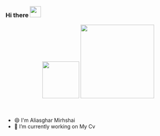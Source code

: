 ### Hi there <img src="https://raw.githubusercontent.com/MartinHeinz/MartinHeinz/master/wave.gif" width="30px">

<!--
**aliasgharmirhshai/aliasgharmirhshai** is a ✨ _special_ ✨ repository because its `README.md` (this file) appears on your GitHub profile.

Here are some ideas to get you started:

- 🔭 I’m currently working on ...
- 🌱 I’m currently learning ...
- 👯 I’m looking to collaborate on ...
- 🤔 I’m looking for help with ...
- 💬 Ask me about ...
- 📫 How to reach me: ...
- 😄 Pronouns: ...
- ⚡ Fun fact: ...
-->

  <div id="header" align="center">
    <img src="https://media2.giphy.com/media/LMt9638dO8dftAjtco/giphy.gif?cid=ecf05e4785kjdemk87nvz098gphlgojj0ahcpisofrse6yr0&rid=giphy.gif&ct=s" width="100"/>
    <img src="https://media1.giphy.com/media/kH1DBkPNyZPOk0BxrM/giphy.gif?cid=790b76118833084782bd3d4154a664a75ce7963d6994ae03&rid=giphy.gif&ct=s"        width="200"/>
</div>

<br>

<br>

- 😄 I'm Aliasghar Mirhshai
- 🔭 I’m currently working on  My Cv

  

